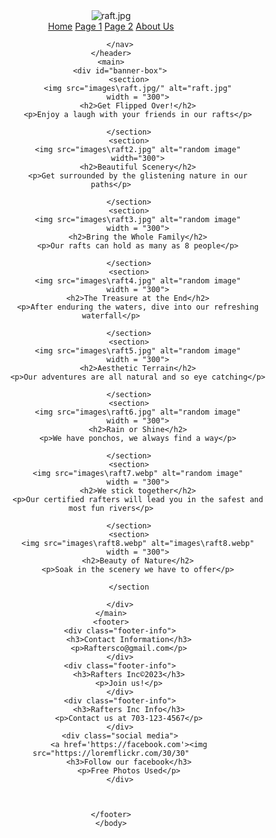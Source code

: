 <!DOCTYPE html>
<html lang="en">
<head>
    <meta charset="UTF-8">
    <meta gttps-equiv="X-UA-Compatible" content = "IE=edge"
    <meta name="viewport" content="width=device-width, initial-scale=1.0">
    <title>Wireframe to HTML</title>
    <link href="portal.css" rel="stylesheet">
</head>
<body>
    <header>
        <a href="#"></a><img src="logopurple (1).png" alt ="raft.jpg">
        <nav>
            <a href="#">Home</a>
            <a href="#">Page 1</a>
            <a href="#">Page 2</a>
            <a href="#">About Us</a>
            
            

        </nav>
    </header>
    <main>
        <div id="banner-box">
            <section>
                <img src="images\raft.jpg/" alt="raft.jpg"
                width = "300">
                <h2>Get Flipped Over!</h2>
                <p>Enjoy a laugh with your friends in our rafts</p>

            </section>
            <section>
                <img src="images\raft2.jpg" alt="random image"
                width="300">
                <h2>Beautiful Scenery</h2>
                <p>Get surrounded by the glistening nature in our paths</p>

            </section>
            <section>
                <img src="images\raft3.jpg" alt="random image"
                width = "300">
                <h2>Bring the Whole Family</h2>
                <p>Our rafts can hold as many as 8 people</p>

            </section>
            <section>
                <img src="images\raft4.jpg" alt="random image"
                width = "300">
                <h2>The Treasure at the End</h2>
                <p>After enduring the waters, dive into our refreshing waterfall</p>

            </section>
            <section>
                <img src="images\raft5.jpg" alt="random image"
                width = "300">
                <h2>Aesthetic Terrain</h2>
                <p>Our adventures are all natural and so eye catching</p>

            </section>
            <section>
                <img src="images\raft6.jpg" alt="random image"
                width = "300">
                <h2>Rain or Shine</h2>
                <p>We have ponchos, we always find a way</p>

            </section>
            <section>
                <img src="images\raft7.webp" alt="random image"
                width = "300">
                <h2>We stick together</h2>
                <p>Our certified rafters will lead you in the safest and most fun rivers</p>

            </section>
            <section>
                <img src="images\raft8.webp" alt="images\raft8.webp"
                width = "300">
                <h2>Beauty of Nature</h2>
                <p>Soak in the scenery we have to offer</p>

            </section
        
        </div>
    </main>
    <footer>
        <div class="footer-info">
            <h3>Contact Information</h3>
            <p>Raftersco@gmail.com</p>
        </div>
        <div class="footer-info">
            <h3>Rafters Inc©2023</h3>
            <p>Join us!</p>
        </div>
        <div class="footer-info">
            <h3>Rafters Inc Info</h3>
            <p>Contact us at 703-123-4567</p>
        </div>
        <div class="social media">
            <a href='https://facebook.com'><img src="https://loremflickr.com/30/30"
            <h3>Follow our facebook</h3>
            <p>Free Photos Used</p>
        </div>



    </footer>
    </body>
